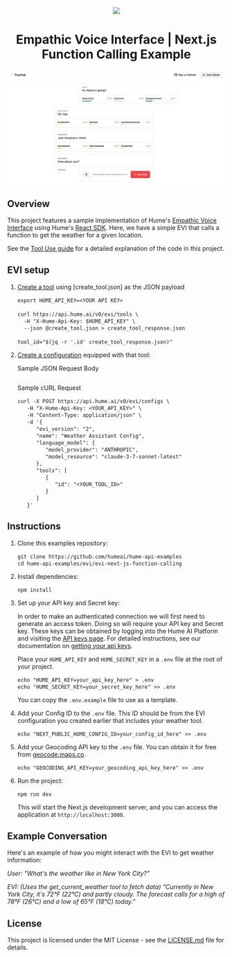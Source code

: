 <div align="center">
  <img src="https://storage.googleapis.com/hume-public-logos/hume/hume-banner.png">
  <h1>Empathic Voice Interface | Next.js Function Calling Example</h1>
</div>

![preview.png](preview.png)

## Overview

This project features a sample implementation of Hume's [Empathic Voice Interface](https://dev.hume.ai/docs/empathic-voice-interface-evi/overview) using Hume's [React SDK](https://github.com/HumeAI/empathic-voice-api-js/tree/main/packages/react). Here, we have a simple EVI that calls a function to get the weather for a given location.

See the [Tool Use guide](https://dev.hume.ai/docs/empathic-voice-interface-evi/features/tool-use) for a detailed explanation of the code in this project.

## EVI setup

1. [Create a tool](https://dev.hume.ai/docs/empathic-voice-interface-evi/tool-use#create-a-tool) using [create_tool.json] as the JSON payload

   ```shell
   export HUME_API_KEY=<YOUR API KEY>

   curl https://api.hume.ai/v0/evi/tools \
     -H "X-Hume-Api-Key: $HUME_API_KEY" \
     --json @create_tool.json > create_tool_response.json

   tool_id="$(jq -r '.id' create_tool_response.json)"
   ```

2. [Create a configuration](https://dev.hume.ai/docs/empathic-voice-interface-evi/tool-use#create-a-configuration) equipped with that tool:

   Sample JSON Request Body

   ```json
   ```

   Sample cURL Request

   ```cURL
   curl -X POST https://api.hume.ai/v0/evi/configs \
      -H "X-Hume-Api-Key: <YOUR_API_KEY>" \
      -H "Content-Type: application/json" \
      -d '{
         "evi_version": "2",
         "name": "Weather Assistant Config",
         "language_model": {
            "model_provider": "ANTHROPIC",
            "model_resource": "claude-3-7-sonnet-latest"
         },
         "tools": [
            {
               "id": "<YOUR_TOOL_ID>"
            }
         ]
      }'
   ```

## Instructions

1. Clone this examples repository:

   ```shell
   git clone https://github.com/humeai/hume-api-examples
   cd hume-api-examples/evi/evi-next-js-function-calling
   ```

2. Install dependencies:

   ```shell
   npm install
   ```

3. Set up your API key and Secret key:

   In order to make an authenticated connection we will first need to generate an access token. Doing so will require your API key and Secret key. These keys can be obtained by logging into the Hume AI Platform and visiting the [API keys page](https://platform.hume.ai/settings/keys). For detailed instructions, see our documentation on [getting your api keys](https://dev.hume.ai/docs/introduction/api-key).

   Place your `HUME_API_KEY` and `HUME_SECRET_KEY` in a `.env` file at the root of your project.

   ```shell
   echo "HUME_API_KEY=your_api_key_here" > .env
   echo "HUME_SECRET_KEY=your_secret_key_here" >> .env
   ```

   You can copy the `.env.example` file to use as a template.

4. Add your Config ID to the `.env` file. This ID should be from the EVI configuration you created earlier that includes your weather tool.

   ```shell
   echo "NEXT_PUBLIC_HUME_CONFIG_ID=your_config_id_here" >> .env
   ```

5. Add your Geocoding API key to the `.env` file. You can obtain it for free from [geocode.maps.co](https://geocode.maps.co/).

   ```shell
   echo "GEOCODING_API_KEY=your_geocoding_api_key_here" >> .env
   ```

6. Run the project:

   ```shell
   npm run dev
   ```

   This will start the Next.js development server, and you can access the application at `http://localhost:3000`.

## Example Conversation

Here's an example of how you might interact with the EVI to get weather information:

_User: "What's the weather like in New York City?"_

_EVI: (Uses the get_current_weather tool to fetch data) "Currently in New York City, it's 72°F (22°C) and partly cloudy. The forecast calls for a high of 78°F (26°C) and a low of 65°F (18°C) today."_

## License

This project is licensed under the MIT License - see the [LICENSE.md](https://github.com/HumeAI/hume-api-examples/blob/main/LICENSE) file for details.
